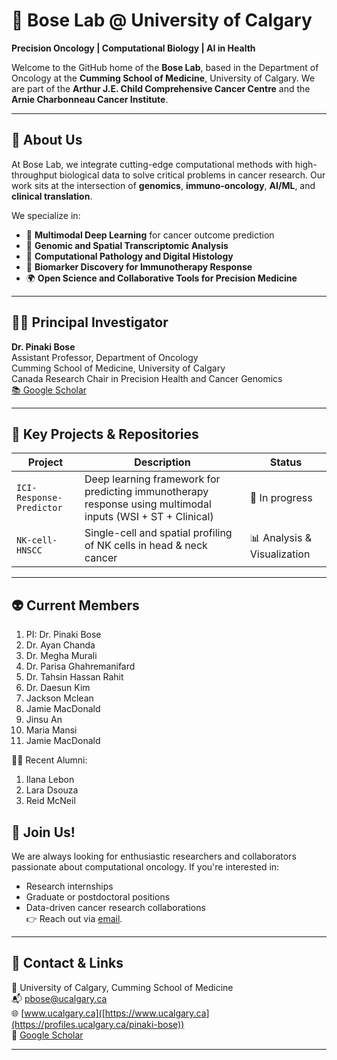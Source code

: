 # 🧬 Bose Lab @ University of Calgary

**Precision Oncology | Computational Biology | AI in Health**

Welcome to the GitHub home of the **Bose Lab**, based in the Department of Oncology at the **Cumming School of Medicine**, University of Calgary. We are part of the **Arthur J.E. Child Comprehensive Cancer Centre** and the **Arnie Charbonneau Cancer Institute**.

---

## 🔬 About Us

At Bose Lab, we integrate cutting-edge computational methods with high-throughput biological data to solve critical problems in cancer research. Our work sits at the intersection of **genomics**, **immuno-oncology**, **AI/ML**, and **clinical translation**.

We specialize in:
- 🧠 **Multimodal Deep Learning** for cancer outcome prediction  
- 🧬 **Genomic and Spatial Transcriptomic Analysis**  
- 🧫 **Computational Pathology and Digital Histology**  
- 🧪 **Biomarker Discovery for Immunotherapy Response**
- 🌍 **Open Science and Collaborative Tools for Precision Medicine**

---

## 🧑‍🔬 Principal Investigator

**Dr. Pinaki Bose**  
Assistant Professor, Department of Oncology  
Cumming School of Medicine, University of Calgary  
Canada Research Chair in Precision Health and Cancer Genomics  
[📚 Google Scholar]([https://scholar.google.com/](https://scholar.google.com/citations?user=E6rsmTUAAAAJ&hl=en))

---

## 🧰 Key Projects & Repositories

| Project | Description | Status |
|--------|-------------|--------|
| `ICI-Response-Predictor` | Deep learning framework for predicting immunotherapy response using multimodal inputs (WSI + ST + Clinical) | 🔬 In progress |
| `NK-cell-HNSCC` | Single-cell and spatial profiling of NK cells in head & neck cancer | 📊 Analysis & Visualization |

---

## 👽 Current Members

1. PI: Dr. Pinaki Bose
2. Dr. Ayan Chanda
3. Dr. Megha Murali
4. Dr. Parisa Ghahremanifard
5. Dr. Tahsin Hassan Rahit
6. Dr. Daesun Kim
7. Jackson Mclean
8. Jamie MacDonald
9. Jinsu An
10. Maria Mansi
11. Jamie MacDonald

🧑‍🎓 Recent Alumni:
1. Ilana Lebon
2. Lara Dsouza
3. Reid McNeil


## 📢 Join Us!

We are always looking for enthusiastic researchers and collaborators passionate about computational oncology. If you're interested in:
- Research internships
- Graduate or postdoctoral positions
- Data-driven cancer research collaborations  
👉 Reach out via [email](mailto:pbose@ucalgary.ca).

---

## 📎 Contact & Links

📍 University of Calgary, Cumming School of Medicine  
📬 pbose@ucalgary.ca  
🌐 [www.ucalgary.ca]([https://www.ucalgary.ca](https://profiles.ucalgary.ca/pinaki-bose))  
🔗 [Google Scholar]([https://scholar.google.com/](https://scholar.google.com/citations?user=E6rsmTUAAAAJ&hl=en))

---
